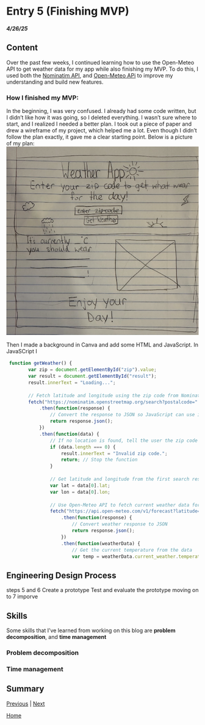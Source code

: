 # Entry 5 (Finishing MVP)
##### 4/26/25
## Content
Over the past few weeks, I continued learning how to use the Open-Meteo API to get weather data for my app while also finishing my MVP. To do this, I used both the [Nominatim API](https://nominatim.org/release-docs/3.6/develop/Postcodes/), and [Open-Meteo APi](https://open-meteo.com/en/docs?latitude=40.7143&longitude=-74.006&current=temperature_2m&forecast_days=1) to improve my understanding and build new features.

 ### How I finished my MVP:
In the beginning, I was very confused. I already had some code written, but I didn’t like how it was going, so I deleted everything. I wasn’t sure where to start, and I realized I needed a better plan. I took out a piece of paper and drew a wireframe of my project, which helped me a lot. Even though I didn’t follow the plan exactly, it gave me a clear starting point. Below is a picture of my plan:
   ![Plan of MYP](plan.png)
   
Then I made a background in Canva and add some HTML and JavaScript. In JavaSCript I 

```js
 function getWeather() {
        var zip = document.getElementById("zip").value;
        var result = document.getElementById("result");
        result.innerText = "Loading...";

        // Fetch latitude and longitude using the zip code from Nominatim API
        fetch("https://nominatim.openstreetmap.org/search?postalcode=" + zip + "&country=us&format=json")
            .then(function(response) {
                // Convert the response to JSON so JavaScript can use it
                return response.json();
            })
            .then(function(data) {
                // If no location is found, tell the user the zip code is invalid
                if (data.length === 0) {
                    result.innerText = "Invalid zip code.";
                    return; // Stop the function
                }

                // Get latitude and longitude from the first search result
                var lat = data[0].lat;
                var lon = data[0].lon;

                // Use Open-Meteo API to fetch current weather data for the location
                fetch("https://api.open-meteo.com/v1/forecast?latitude=" + lat + "&longitude=" + lon + "&current_weather=true")
                    .then(function(response) {
                        // Convert weather response to JSON
                        return response.json();
                    })
                    .then(function(weatherData) {
                        // Get the current temperature from the data
                        var temp = weatherData.current_weather.temperature;

```


 ## Engineering Design Process 
steps 5 and 6 Create a prototype Test and evaluate the prototype moving on to 7 imporve
 ## Skills   
 Some skills that I’ve learned from working on this blog are **problem decomposition**, and **time management**

 ### Problem decomposition

 ### Time management

 ## Summary

[Previous](entry04.md) | [Next](entry06.md)

[Home](../README.md)

